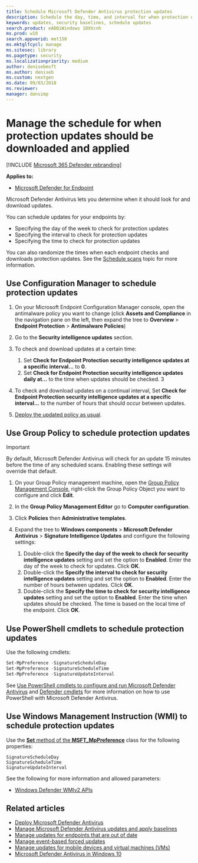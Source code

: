 ```yaml
---
title: Schedule Microsoft Defender Antivirus protection updates
description: Schedule the day, time, and interval for when protection updates should be downloaded 
keywords: updates, security baselines, schedule updates
search.product: eADQiWindows 10XVcnh
ms.prod: w10
search.appverid: met150
ms.mktglfcycl: manage
ms.sitesec: library
ms.pagetype: security
ms.localizationpriority: medium
author: denisebmsft
ms.author: deniseb
ms.custom: nextgen
ms.date: 09/03/2018
ms.reviewer: 
manager: dansimp
---
```


# Manage the schedule for when protection updates should be downloaded and applied

[!INCLUDE [Microsoft 365 Defender rebranding](../../includes/microsoft-defender.md)]


**Applies to:**

- [Microsoft Defender for Endpoint](https://go.microsoft.com/fwlink/p/?linkid=2146631)

Microsoft Defender Antivirus lets you determine when it should look for and download updates.

You can schedule updates for your endpoints by: 

- Specifying the day of the week to check for protection updates 
- Specifying the interval to check for protection updates
- Specifying the time to check for protection updates

You can also randomize the times when each endpoint checks and downloads protection updates. See the [Schedule scans](scheduled-catch-up-scans-microsoft-defender-antivirus.md) topic for more information.

## Use Configuration Manager to schedule protection updates

1.  On your Microsoft Endpoint Configuration Manager console, open the antimalware policy you want to change (click **Assets and Compliance** in the navigation pane on the left, then expand the tree to **Overview** > **Endpoint Protection** > **Antimalware Policies**)

2.  Go to the **Security intelligence updates** section.

3. To check and download updates at a certain time:
      1. Set **Check for Endpoint Protection security intelligence updates at a specific interval...** to **0**.
      2. Set **Check for Endpoint Protection security intelligence updates daily at...** to the time when updates should be checked.
      3
4. To check and download updates on a continual interval, Set **Check for Endpoint Protection security intelligence updates at a specific interval...** to the number of hours that should occur between updates.

5.	[Deploy the updated policy as usual](https://docs.microsoft.com/sccm/protect/deploy-use/endpoint-antimalware-policies#deploy-an-antimalware-policy-to-client-computers).

## Use Group Policy to schedule protection updates

> [!IMPORTANT]
> By default, Microsoft Defender Antivirus will check for an update 15 minutes before the time of any scheduled scans. Enabling these settings will override that default.

1.  On your Group Policy management machine, open the [Group Policy Management Console](https://technet.microsoft.com/library/cc731212.aspx), right-click the Group Policy Object you want to configure and click **Edit**.

3.  In the **Group Policy Management Editor** go to **Computer configuration**.

4.  Click **Policies** then **Administrative templates**.

5.  Expand the tree to **Windows components** > **Microsoft Defender Antivirus** > **Signature Intelligence Updates** and configure the following settings:

    1. Double-click the **Specify the day of the week to check for security intelligence updates** setting and set the option to **Enabled**. Enter the day of the week to check for updates. Click **OK**.
    2. Double-click the **Specify the interval to check for security intelligence updates** setting and set the option to **Enabled**. Enter the number of hours between updates. Click **OK**.
    3. Double-click the **Specify the time to check for security intelligence updates** setting and set the option to **Enabled**. Enter the time when updates should be checked. The time is based on the local time of the endpoint. Click **OK**.


## Use PowerShell cmdlets to schedule protection updates

Use the following cmdlets:

```PowerShell
Set-MpPreference -SignatureScheduleDay
Set-MpPreference -SignatureScheduleTime
Set-MpPreference -SignatureUpdateInterval
```

See [Use PowerShell cmdlets to configure and run Microsoft Defender Antivirus](use-powershell-cmdlets-microsoft-defender-antivirus.md)  and [Defender cmdlets](https://technet.microsoft.com/library/dn433280.aspx) for more information on how to use PowerShell with Microsoft Defender Antivirus.

## Use Windows Management Instruction (WMI) to schedule protection updates

Use the [**Set** method of the **MSFT_MpPreference**](https://msdn.microsoft.com/library/dn455323(v=vs.85).aspx) class for the following properties:

```WMI
SignatureScheduleDay
SignatureScheduleTime
SignatureUpdateInterval
```

See the following for more information and allowed parameters:
- [Windows Defender WMIv2 APIs](https://msdn.microsoft.com/library/dn439477(v=vs.85).aspx)


## Related articles

- [Deploy Microsoft Defender Antivirus](deploy-manage-report-microsoft-defender-antivirus.md)
- [Manage Microsoft Defender Antivirus updates and apply baselines](manage-updates-baselines-microsoft-defender-antivirus.md)
- [Manage updates for endpoints that are out of date](manage-outdated-endpoints-microsoft-defender-antivirus.md)
- [Manage event-based forced updates](manage-event-based-updates-microsoft-defender-antivirus.md)
- [Manage updates for mobile devices and virtual machines (VMs)](manage-updates-mobile-devices-vms-microsoft-defender-antivirus.md)
- [Microsoft Defender Antivirus in Windows 10](microsoft-defender-antivirus-in-windows-10.md)

